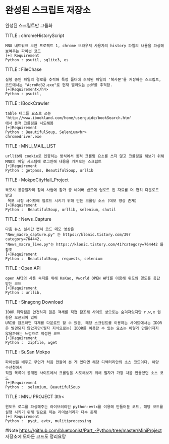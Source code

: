 # 완성된 스크립트 저장소
완성된 스크립트만 그룹화

TITLE : chromeHistoryScript
```
MNU 네트워크 보안 프로젝트 1, chrome 브라우저 사용자의 history 파일의 내용을 파싱해 보여주는 파이썬 코드
[+] Requirement
Python : psutil, sqlite3, os 
```

TITLE : FileChase
```
실행 중인 파일의 경로를 추적해 특정 폴더에 추적된 파일의 '복사본'을 저장하는 스크립트, 
코드에서는 "AcroRd32.exe"로 현재 열려있는 pdf를 추적함.
[+]Requirement</h4>
Python : psutil,
```

TITLE : IBookCrawler
```
table 태그를 요소로 쓰는 'http://www.ibookland.com/home/userguide/bookSearch.htm' 
에서 동적 크롤링을 시도해봄
[+]Requirement
Python : BeautifulSoup, Selenium<br>
chromedriver.exe
```

TITLE : MNU_MAIL_LIST
```
urllib와 cookie로 인증하는 방식에서 동적 크롤링 요소를 쓰지 않고 크롤링을 해보기 위해 
MNU의 메일 시스템에 로그인해 내용을 가져오는 스크립트
[+]Requirement
Python : getpass, BeautifulSoup, urllib
```

TITLE : MokpoCityHall_Project
```
목포시 공공일자리 참여 사업에 참가 중 네이버 밴드에 업로드 된 자료를 더 편히 다운로드 받고
 목포 시청 사이트에 업로드 시키기 위해 만든 크롤링 소스 (데모 영상 존재)
[+]Requirement
Python :  BeautifulSoup, urllib, selenium, shutil
```

TITLE : News_Capture
```
다음 뉴스 실시간 캡쳐 코드 데모 영상은 
"New_macro_capture.py" 는 https://klonic.tistory.com/39?category=764442, 
"News_macro_live.py"는 https://klonic.tistory.com/41?category=764442 를 참조
[+]Requirement
Python :  BeautifulSoup, requests, selenium

```
TITLE : Open API
```
open API의 사용 숙지를 위해 KaKao, Vworld OPEN API를 이용해 위도와 경도를 응답 받는 코드
[+]Requirement
Python : urllib,
```
TITLE : Sinagong Download
```
IDOR 취약점은 안전하지 않은 객체를 직접 참조해 사이트 상으로는 숨겨져있지만 r,w,x 권한은 오픈되어 있어 
URI를 참조하면 객체를 다운로드 할 수 있음, 해당 스크립트를 이용하는 사이트에서는 IDOR은 발견되지 않았지만(필자 지식으로는) IDOR를 이용할 수 있는 요소는 이렇게 만들어지지 않을까하는 느낌으로 작성한 코드
[+]Requirement
Python :  zipfile, wget
```


TITLE :  SuSan Mokpo
```
파이썬을 배우고 무언가 처음 만들어 본 게 있다면 해당 디렉터리안의 소스 코드이다. 해양 수산청에서 
직원 목록이 공개된 사이트에서 크롤링을 시도해보기 위해 필자가 가장 처음 만들었던 소스 코드
[+]Requirement
Python :  selenium, BeautifulSoup
```

TITLE : MNU PROJECT 3th<
```
윈도우 로그를 파싱해주는 라이브러리인 python-evtx를 이용해 만들어둔 코드, 해당 코드를 실행 시키기 위해 필요로 하는 라이브러리가 다수 존재
[+] Requirement
Python :  pyqt, evtx, mulitiprocessing
```

#Note
https://github.com/bluetoonist/Part_-Python/tree/master/MiniProject 저장소에 모아둔 코드도 정리요망
